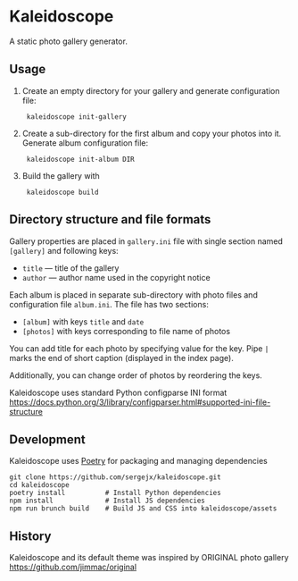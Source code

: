 Kaleidoscope
============

A static photo gallery generator.


## Usage ##

1. Create an empty directory for your gallery and generate configuration file:

        kaleidoscope init-gallery

2. Create a sub-directory for the first album and copy your photos into it.
Generate album configuration file:

        kaleidoscope init-album DIR

3. Build the gallery with 

        kaleidoscope build


## Directory structure and file formats ##

Gallery properties are placed in `gallery.ini` file with single section
named `[gallery]` and following keys:

- `title` — title of the gallery
- `author` — author name used in the copyright notice
 
Each album is placed in separate sub-directory with photo files and
configuration file `album.ini`. The file has two sections:

- `[album]` with keys `title` and `date`
- `[photos]` with keys corresponding to file name of photos

You can add title for each photo by specifying value for the key. Pipe `|`
marks the end of short caption (displayed in the index page).

Additionally, you can change order of photos by reordering the keys. 

Kaleidoscope uses standard Python configparse INI format
https://docs.python.org/3/library/configparser.html#supported-ini-file-structure


## Development ##

Kaleidoscope uses [Poetry](https://python-poetry.org/) for packaging and
managing dependencies 

    git clone https://github.com/sergejx/kaleidoscope.git
    cd kaleidoscope
    poetry install          # Install Python dependencies
    npm install             # Install JS dependencies
    npm run brunch build    # Build JS and CSS into kaleidoscope/assets

## History ##

Kaleidoscope and its default theme was inspired by ORIGINAL photo gallery
https://github.com/jimmac/original
